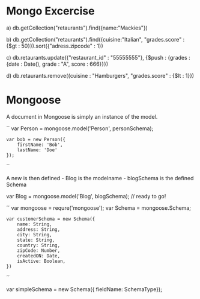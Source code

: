 # Mongo Excercise

a) db.getCollection("retaurants").find({name:"Mackies"})

b) db.getCollection("retaurants").find({cuisine:"Italian", "grades.score" : {$gt : 50}}).sort({"adress.zipcode" : 1})

c) db.retaurants.update({"restaurant_id" : "55555555"}, {$push : {grades : {date : Date(), grade : "A", score : 666}}})

d) db.retaurants.remove({cuisine : "Hamburgers", "grades.score" : {$lt : 1}})

# Mongoose

A document in Mongoose is simply an instance of the model.

´´
var Person = mongoose.model('Person', personSchema);

	var bob = new Person({
		firstName: 'Bob',
		lastName: 'Doe'
	});
´´

A new is then defined - Blog is the modelname - blogSchema is the defined Schema

var Blog = mongoose.model('Blog', blogSchema);
// ready to go!

´´
var mongoose = requre('mongoose');
var Schema = mongoose.Schema;

	var customerSchema = new Schema({
		name: String,
		address: String,
		city: String,
		state: String,
		country: String,
		zipCode: Number,
		createdON: Date,
		isActive: Boolean,
	})
´´

var simpleSchema = new Schema({ fieldName: SchemaType});
